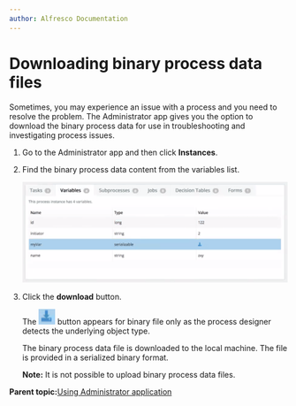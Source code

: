 ```yaml
---
author: Alfresco Documentation
---
```


# Downloading binary process data files

Sometimes, you may experience an issue with a process and you need to resolve the problem. The Administrator app gives you the option to download the binary process data for use in troubleshooting and investigating process issues.

1.  Go to the Administrator app and then click **Instances**.

2.  Find the binary process data content from the variables list.

    ![](../images/binary-download.png)

3.  Click the **download** button.

    The ![](../images/binary-download-icon.png) button appears for binary file only as the process designer detects the underlying object type.

    The binary process data file is downloaded to the local machine. The file is provided in a serialized binary format.

    **Note:** It is not possible to upload binary process data files.


**Parent topic:**[Using Administrator application](../topics/using_administrator_application.md)

